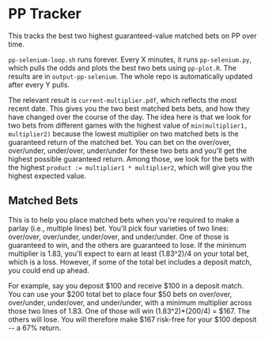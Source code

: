 # PP Tracker

This tracks the best two highest guaranteed-value matched bets on PP over time. 

`pp-selenium-loop.sh` runs forever. Every X minutes, it runs `pp-selenium.py`, which pulls the odds and plots the best two bets using `pp-plot.R`. The results are in `output-pp-selenium`. The whole repo is automatically updated after every Y pulls.

The relevant result is `current-multiplier.pdf`, which reflects the most recent date. This gives you the two best matched bets bets, and how they have changed over the course of the day. The idea here is that we look for two bets from different games with the highest value of `min(multiplier1, multiplier2)` because the lowest multiplier on two matched bets is the guaranteed return of the matched bet. You can bet on the over/over, over/under, under/over, under/under for these two bets and you'll get the highest possible guaranteed return. Among those, we look for the bets with the highest `product := multiplier1 * multiplier2`, which will give you the highest expected value. 

## Matched Bets

This is to help you place matched bets when you're required to make a parlay (i.e., multiple lines) bet. You'll pick four varieties of two lines: over/over, over/under, under/over, and under/under. One of those is guaranteed to win, and the others are guaranteed to lose. If the minimum multiplier is 1.83, you'll expect to earn at least (1.83^2)/4 on your total bet, which is a loss. However, if some of the total bet includes a deposit match, you could end up ahead.

For example, say you deposit $100 and receive $100 in a deposit match. You can use your $200 total bet to place four $50 bets on over/over, over/under, under/over, and under/under, with a minimum multiplier across those two lines of 1.83. One of those will win (1.83^2)*(200/4) = $167. The others will lose. You will therefore make $167 risk-free for your $100 deposit -- a 67% return.